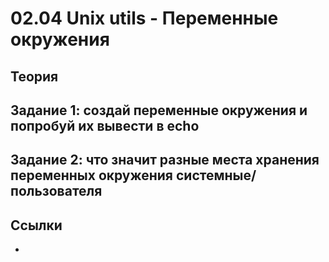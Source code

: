 # 02.04 Unix utils - Переменные окружения

## Теория

## Задание 1: создай переменные окружения и попробуй их вывести в echo

## Задание 2: что значит разные места хранения переменных окружения системные/пользователя

## Ссылки
- 
